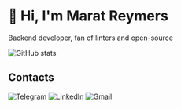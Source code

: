 # 👋 Hi, I'm Marat Reymers

Backend developer, fan of linters and open-source

![GitHub stats](https://github-readme-stats.vercel.app/api?username=maratori&theme=dark&count_private=true&show_icons=true&include_all_commits=true&hide_title=true)


## Contacts

[![Telegram][telegram-img]][telegram-link]
[![LinkedIn][linkedin-img]][linkedin-link]
[![Gmail][gmail-img]][gmail-link]

[telegram-img]: https://img.shields.io/badge/telegram-maratori-54A9EB.svg?style=for-the-badge&logo=telegram
[telegram-link]: https://t.me/maratori
[linkedin-img]: https://img.shields.io/badge/linkedin-marat%20reymers-0A66C2?style=for-the-badge&logo=linkedin
[linkedin-link]: https://www.linkedin.com/in/marat-reymers
[gmail-img]: https://img.shields.io/badge/gmail-marat.maratori-EA4335?style=for-the-badge&logo=gmail
[gmail-link]: mailto:marat.maratori+github@gmail.com
